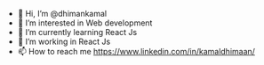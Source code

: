 - 👋 Hi, I’m @dhimankamal
- 👀 I’m interested in Web development
- 🌱 I’m currently learning React Js
- 💞️ I’m working in React Js
- 📫 How to reach me https://www.linkedin.com/in/kamaldhimaan/

<!---
dhimankamal/dhimankamal is a ✨ special ✨ repository because its `README.md` (this file) appears on your GitHub profile.
You can click the Preview link to take a look at your changes.
--->
